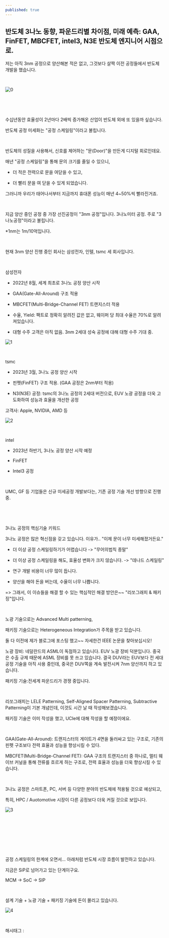 ```yaml
---
published: true
---
```

## 반도체 3나노 동향, 파운드리별 차이점, 미래 예측: GAA, FinFET, MBCFET, intel3, N3E 반도체 엔지니어 시점으로.

저는 아직 3nm 공정으로 양산해본 적은 없고, 그것보다 살짝 이전 공정들에서 반도체 개발을 했습니다.

​

![0](/asset/img/223259699414/0.png)

​

​

수십년동안 효율성이 2년마다 2배씩 증가해온 산업이 반도체 외에 또 있을까 싶습니다.

반도체 공정 미세화는 "공정 스케일링"이라고 불립니다.

​

반도체의 성질을 사용해서, 신호를 제어하는 "문(Door)"을 만든게 디지털 회로인데요.

매년 "공정 스케일링"을 통해 문의 크기를 줄일 수 있으니,

- 더 적은 전력으로 문을 여닫을 수 있고,

- 더 빨리 문을 여 닫을 수 있게 되었습니다.

그러니까 우리가 태어나서부터 지금까지 휴대폰 성능이 매년 4~50%씩 빨라진거죠.

​

지금 양산 중인 공정 중 가장 선진공정이 "3nm 공정"입니다. 3나노미터 공정. 주로 "3나노공정"이라고 불립니다.

*1nm는 1m/10억입니다.

​

현재 3nm 양산 진행 중인 회사는 삼성전자, 인텔, tsmc 세 회사입니다.

​

삼성전자

- 2022년 8월, 세계 최초로 3나노 공정 양산 시작

- GAA(Gate-All-Around) 구조 적용

- MBCFET(Multi-Bridge-Channel FET) 트랜지스터 적용

- 수율, Yield: 팩트로 정확히 알려진 값은 없고, 웨이퍼 당 최대 수율은 70%로 알려져있습니다.

- 대형 수주 고객은 아직 없음. 3nm 2세대 성숙 공정에 대해 대형 수주 기대 중.

![1](/asset/img/223259699414/1.png)

​

tsmc

- 2023년 3월, 3나노 공정 양산 시작

- 핀펫(FinFET) 구조 적용. (GAA 공정은 2nm부터 적용)

- N3(N3E) 공정: tsmc의 3나노 공정의 2세대 버전으로, EUV 노광 공정을 더욱 고도화하여 성능과 효율을 개선한 공정

고객사: Apple, NVIDIA, AMD 등

![2](/asset/img/223259699414/2.png)

​

intel

- 2023년 하반기, 3나노 공정 양산 시작 예정

- FinFET

- Intel3 공정

​

UMC, GF 등 기업들은 신규 미세공정 개발보다는, 기존 공정 기술 개선 방향으로 진행 중.

​

​

3나노 공정의 핵심기술 키워드

3나노 공정은 많은 혁신점을 갖고 있습니다. 이유가.. "이제 문이 너무 미세해졌거든요."

- 더 이상 공정 스케일링하기가 어렵습니다 -> "무어의법칙 종말"

- 더 이상 공정 스케일링을 해도, 효율성 변화가 크지 않습니다. -> "데나드 스케일링"

- 연구 개발 비용이 너무 많이 듭니다.

- 양산을 해야 돈을 버는데, 수율이 너무 나쁩니다.

=> 그래서, 이 이슈들을 해결 할 수 있는 핵심적인 해결 방안은~~ "리쏘그래피 & 패키징"입니다.

​

노광 기술으로는 Advanced Multi patterning,

패키징 기술으로는 Heterogeneous Integration가 주목을 받고 있습니다.

둘 다 이전에 제가 블로그에 포스팅 했고~~ 자세한건 IEEE 논문을 찾아보십시오!

노광 장비: 네덜란드의 ASML이 독점하고 있습니다. EUV 노광 장비 덕분입니다. 중국은 수출 규제 때문에 ASML 장비를 못 쓰고 있습니다. 결국  DUV라는 EUV보다 전 세대 공정 기술을 아직 사용 중인데, 중국은 DUV쪽을 계속 발전시켜 7nm 양산까지 하고 있습니다.

패키징 기술:전세계 파운드리가 경쟁 중입니다.

​

리쏘그래피는 LELE Patterning, Self-Aligned Spacer Patterning, Subtractive Patterning이 기본 개념인데, 이것도 시간 날 때 작성해보겠습니다.

패키징 기술은 이미 작성을 했고, UCIe에 대해 작성을 할 예정이에요.

​

GAA(Gate-All-Around): 트랜지스터의 게이트가 4면을 둘러싸고 있는 구조로, 기존의 핀펫 구조보다 전력 효율과 성능을 향상시킬 수 있다.

MBCFET(Multi-Bridge-Channel FET): GAA 구조의 트랜지스터 중 하나로, 멀티 웨이브 커널을 통해 전류를 흐르게 하는 구조로, 전력 효율과 성능을 더욱 향상시킬 수 있습니다.

​

3나노 공정은 스마트폰, PC, 서버 등 다양한 분야의 반도체에 적용될 것으로 예상되고,

특히, HPC / Auotomotive 시장이 다른 공정보다 더욱 커질 것으로 보입니다.

![3](/asset/img/223259699414/3.png)

​

​

​

​

공정 스케일링의 한계에 오면서... 아래처럼 반도체 시장 흐름이 발전하고 있습니다.

지금은 SiP로 넘어가고 있는 단계이구요.

MCM -> SoC -> SIP

​

설계 기술 + 노광 기술 + 패키징 기술에 돈이 몰리고 있습니다.

![4](/asset/img/223259699414/4.png)

​

 해시태그 : 